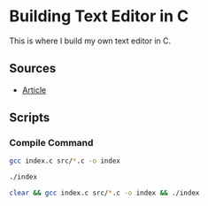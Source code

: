 # Building Text Editor in C

This is where I build my own text editor in C.

## Sources

- [Article](https://viewsourcecode.org/snaptoken/kilo/)

## Scripts

### Compile Command

```bash
gcc index.c src/*.c -o index
```

```bash
./index
```

```bash
clear && gcc index.c src/*.c -o index && ./index
```